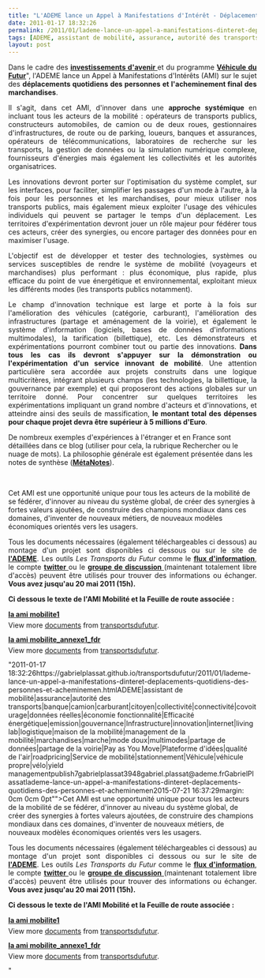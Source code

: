 ```yaml
---
title: "L'ADEME lance un Appel à Manifestations d'Intérêt - Déplacements quotidiens des personnes et acheminement final des marchandises"
date: 2011-01-17 18:32:26
permalink: /2011/01/lademe-lance-un-appel-a-manifestations-dinteret-deplacements-quotidiens-des-personnes-et-acheminemen.html
tags: [ADEME, assistant de mobilité, assurance, autorité des transports, banque, camion, carburant, citoyen, collectivité, connectivité, covoiturage, données réelles, économie fonctionnalité, Efficacité énergétique, emission, gouvernance, Infrastructure, innovation, internet, living lab, logistique, maison de la mobilité, management de la mobilité, marchandises, marche, mode doux, multimodes, partage de données, partage de la voirie, Pay as You Move, Plateforme d'idées, qualité de l'air, roadpricing, Service de mobilité, stationnement, Véhicule, véhicule propre, vélo, yield management]
layout: post
---
```


<p style="text-align: justify">Dans le cadre des <strong><a href="http://investissement-avenir.gouvernement.fr/" target="_blank">investissements d'avenir </a></strong>et du programme <strong><a href="https://gabrielplassat.github.io/transportsdufutur/lannee-2011-ouvre-des-opportunites-sans-precedent-en-matiere-de-transports-et-mobilites.html" target="_blank">Véhicule du Futur</a></strong>", l'ADEME lance un Appel à Manifestations d'Intérêts (AMI) sur le sujet des <strong>déplacements quotidiens des personnes et l'acheminement final des marchandises</strong>.</p> <p style="text-align: justify">Il s'agit, dans cet AMI, d'innover dans une <strong>approche systémique </strong>en incluant tous les acteurs de la mobilité : opérateurs de transports publics, constructeurs automobiles, de camion ou de deux roues, gestionnaires d'infrastructures, de route ou de parking, loueurs, banques et assurances, opérateurs de télécommunications, laboratoires de recherche sur les transports, la gestion de données ou la simulation numérique complexe, fournisseurs d'énergies mais également les collectivités et les autorités organisatrices.</p> <p style="text-align: justify">Les innovations devront porter sur l'optimisation du système complet, sur les interfaces, pour faciliter, simplifier les passages d'un mode à l'autre, à la fois pour les personnes et les marchandises, pour mieux utiliser nos transports publics, mais également mieux exploiter l'usage des véhicules individuels qui peuvent se partager le temps d'un déplacement. Les territoires d'expérimentation devront jouer un rôle majeur pour fédérer tous ces acteurs, créer des synergies, ou encore partager des données pour en maximiser l'usage.</p>   <!--more-->   <p style="text-align: justify">L'objectif est de développer et tester des technologies, systèmes ou services susceptibles de rendre le système de mobilité (voyageurs et marchandises) plus performant : plus économique, plus rapide, plus efficace du point de vue énergétique et environnemental, exploitant mieux les différents modes (les transports publics notamment).</p> <p style="text-align: justify">Le champ d'innovation technique est large et porte à la fois sur l'amélioration des véhicules (catégorie, carburant), l'amélioration des infrastructures (partage et aménagement de la voirie), et également le système d'information (logiciels, bases de données d'informations multimodales), la tarification (billettique), etc. Les démonstrateurs et expérimentations pourront combiner tout ou partie des innovations. <strong>Dans tous les cas ils devront s'appuyer sur la démonstration ou l'expérimentation d'un service innovant de mobilité</strong>. Une attention particulière sera accordée aux projets construits dans une logique multicritères, intégrant plusieurs champs (les technologies, la billettique, la gouvernance par exemple) et qui proposeront des actions globales sur un territoire donné. Pour concentrer sur quelques territoires les expérimentations impliquant un grand nombre d'acteurs et d'innovations, et atteindre ainsi des seuils de massification, <strong>le montant total des dépenses pour chaque projet devra être supérieur à 5 millions d'Euro</strong>.</p> <p class="MsoNormal" style="text-align: justifymargin: 0cm 0cm 0pt">De nombreux exemples d'expériences à l'étranger et en France sont détaillées dans ce blog (utiliser pour cela, la rubrique Rechercher ou le nuage de mots). La philosophie générale est également présentée dans les notes de synthèse (<strong><a href="https://gabrielplassat.github.io/transportsdufutur/les-metanotes-tdf-transports-du-futur" target="_blank">MétaNotes</a></strong>).</p> <p class="MsoNormal" style="text-align: justifymargin: 0cm 0cm 0pt"> </p> <p class="MsoNormal" style="text-align: justifymargin: 0cm 0cm 0pt">Cet AMI est une opportunité unique pour tous les acteurs de la mobilité de se fédérer, d'innover au niveau du système global, de créer des synergies à fortes valeurs ajoutées, de construire des champions mondiaux dans ces domaines, d'inventer de nouveaux métiers, de nouveaux modèles économiques orientés vers les usagers.</p> <p style="text-align: justify">Tous les documents nécessaires (également téléchargeables ci dessous) au montage d'un projet sont disponibles ci dessous ou sur le site de <strong><a href="http://www2.ademe.fr/servlet/getDoc?cid=96&m=3&id=74344&p1=1" target="_blank">l'ADEME</a></strong>. Les outils <em>Les Transports du Futur </em>comme le <strong><a href="http://www.netvibes.com/transportsdufutur" target="_blank">flux d'information</a></strong>, le compte <strong><a href="http://twitter.com/#!/TdF__ademe" target="_blank">twitter </a></strong>ou le <strong><a href="http://www.linkedin.com/groups?mostPopular=&gid=2695799" target="_blank">groupe de discussion </a></strong>(maintenant totalement libre d'accès) peuvent être utilisés pour trouver des informations ou échanger. <strong>Vous avez jusqu'au 20 mai 2011 (15h).</strong></p> <p style="text-align: justify"><strong>Ci dessous le texte de l'AMI Mobilité et la Feuille de route associée : </strong><em><strong> </strong></em></p> <div id="__ss_6602309" style="width: 477px"><strong style="margin: 12px 0 4px"><a href="http://www.slideshare.net/transportsdufutur/ia-ami-mobilite1" title="Ia ami mobilite1">Ia ami mobilite1</a></strong>         <div style="padding: 5px 0 12px">View more <a href="http://www.slideshare.net/">documents</a> from <a href="http://www.slideshare.net/transportsdufutur">transportsdufutur</a>.</div> </div> <div id="__ss_6602431" style="width: 477px"><strong style="margin: 12px 0 4px"><a href="http://www.slideshare.net/transportsdufutur/ia-ami-mobiliteannexe1fdr" title="Ia ami mobilite_annexe1_fdr">Ia ami mobilite_annexe1_fdr</a></strong>         <div style="padding: 5px 0 12px">View more <a href="http://www.slideshare.net/">documents</a> from <a href="http://www.slideshare.net/transportsdufutur">transportsdufutur</a>.</div> </div>"2011-01-17 18:32:26https://gabrielplassat.github.io/transportsdufutur/2011/01/lademe-lance-un-appel-a-manifestations-dinteret-deplacements-quotidiens-des-personnes-et-acheminemen.htmlADEME|assistant de mobilité|assurance|autorité des transports|banque|camion|carburant|citoyen|collectivité|connectivité|covoiturage|données réelles|économie fonctionnalité|Efficacité énergétique|emission|gouvernance|Infrastructure|innovation|internet|living lab|logistique|maison de la mobilité|management de la mobilité|marchandises|marche|mode doux|multimodes|partage de données|partage de la voirie|Pay as You Move|Plateforme d'idées|qualité de l'air|roadpricing|Service de mobilité|stationnement|Véhicule|véhicule propre|vélo|yield managementpublish7gabrielplassat3948gabriel.plassat@ademe.frGabrielPlassatlademe-lance-un-appel-a-manifestations-dinteret-deplacements-quotidiens-des-personnes-et-acheminemen2015-07-21 16:37:29margin: 0cm 0cm 0pt"">Cet AMI est une opportunité unique pour tous les acteurs de la mobilité de se fédérer, d'innover au niveau du système global, de créer des synergies à fortes valeurs ajoutées, de construire des champions mondiaux dans ces domaines, d'inventer de nouveaux métiers, de nouveaux modèles économiques orientés vers les usagers.</p> <p style="text-align: justify">Tous les documents nécessaires (également téléchargeables ci dessous) au montage d'un projet sont disponibles ci dessous ou sur le site de <strong><a href="http://www2.ademe.fr/servlet/getDoc?cid=96&m=3&id=74344&p1=1" target="_blank">l'ADEME</a></strong>. Les outils <em>Les Transports du Futur </em>comme le <strong><a href="http://www.netvibes.com/transportsdufutur" target="_blank">flux d'information</a></strong>, le compte <strong><a href="http://twitter.com/#!/TdF__ademe" target="_blank">twitter </a></strong>ou le <strong><a href="http://www.linkedin.com/groups?mostPopular=&gid=2695799" target="_blank">groupe de discussion </a></strong>(maintenant totalement libre d'accès) peuvent être utilisés pour trouver des informations ou échanger. <strong>Vous avez jusqu'au 20 mai 2011 (15h).</strong></p> <p style="text-align: justify"><strong>Ci dessous le texte de l'AMI Mobilité et la Feuille de route associée : </strong><em><strong> </strong></em></p> <div id="__ss_6602309" style="width: 477px"><strong style="margin: 12px 0 4px"><a href="http://www.slideshare.net/transportsdufutur/ia-ami-mobilite1" title="Ia ami mobilite1">Ia ami mobilite1</a></strong>         <div style="padding: 5px 0 12px">View more <a href="http://www.slideshare.net/">documents</a> from <a href="http://www.slideshare.net/transportsdufutur">transportsdufutur</a>.</div> </div> <div id="__ss_6602431" style="width: 477px"><strong style="margin: 12px 0 4px"><a href="http://www.slideshare.net/transportsdufutur/ia-ami-mobiliteannexe1fdr" title="Ia ami mobilite_annexe1_fdr">Ia ami mobilite_annexe1_fdr</a></strong>         <div style="padding: 5px 0 12px">View more <a href="http://www.slideshare.net/">documents</a> from <a href="http://www.slideshare.net/transportsdufutur">transportsdufutur</a>.</div> </div>"
